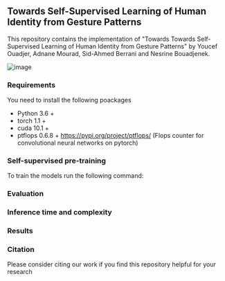 ## Towards Self-Supervised Learning of Human Identity from Gesture Patterns

This repository contains the implementation of "Towards Towards Self-Supervised Learning of Human Identity from Gesture Patterns" by Youcef Ouadjer, Adnane Mourad, Sid-Ahmed Berrani and Nesrine Bouadjenek.

![image](paper_repo/media/contrastive_learning.png) 

### Requirements
You need to install the following poackages
- Python 3.6 +
- torch 1.1 +
- cuda 10.1 +
- ptflops 0.6.8 + https://pypi.org/project/ptflops/ (Flops counter for convolutional neural networks on pytorch)
### Self-supervised pre-training
To train the models run the following command:

### Evaluation 

### Inference time and complexity

### Results

### Citation
Please consider citing our work if you find this repository helpful for your research

